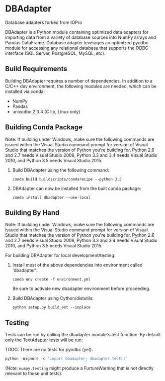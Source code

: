 # DBAdapter
Database adapters forked from IOPro

DBAdapter is a Python module containing optimized data adapters for importing
data from a variety of database sources into NumPy arrays and Pandas DataFrame.
Database adapter leverages an optimized pyodbc module for accessing any
relational database that supports the ODBC interface (SQL Server, PostgreSQL,
MySQL, etc).

Build Requirements
------------------

Building DBAdapter requires a number of dependencies. In addition to a C/C++ dev
environment, the following modules are needed, which can be installed via conda:

* NumPy
* Pandas
* unixodbc 2.3.4 (C lib, Linux only)

Building Conda Package
----------------------

Note: If building under Windows, make sure the following commands are issued
within the Visual Studio command prompt for version of Visual Studio that
matches the version of Python you're building for.  Python 2.6 and 2.7 needs
Visual Studio 2008, Python 3.3 and 3.4 needs Visual Studio 2010, and Python
3.5 needs Visual Studio 2015.

1. Build DBAdapter using the following command:
   ```
   conda build buildscripts/condarecipe --python 3.5
   ```

1. DBAdapter can now be installed from the built conda package:
   ```
   conda install dbadapter --use-local
   ```

Building By Hand
----------------

Note: If building under Windows, make sure the following commands are issued
within the Visual Studio command prompt for version of Visual Studio that
matches the version of Python you're building for.  Python 2.6 and 2.7 needs
Visual Studio 2008, Python 3.3 and 3.4 needs Visual Studio 2010, and Python
3.5 needs Visual Studio 2015.

For building DBAdapter for local development/testing:

1. Install most of the above dependencies into environment called 'dbadapter':
   ```
   conda env create -f environment.yml
   ```

   Be sure to activate new dbadapter environment before proceeding.

1. Build DBAdapter using Cython/distutils:
   ```
   python setup.py build_ext --inplace
   ```

Testing
-------

Tests can be run by calling the dbadapter module's test function.  By default
only the TextAdapter tests will be run:

TODO: There are no tests for pyodbc (yet).
```python
python -Wignore -c 'import dbadapter; dbadapter.test()'
```

(Note: `numpy.testing` might produce a FurtureWarning that is not directly
relevant to these unit tests).
